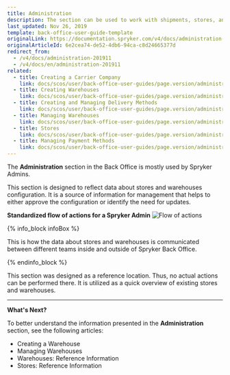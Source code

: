 ```yaml
---
title: Administration
description: The section can be used to work with shipments, stores, and warehouses in the Back Office.
last_updated: Nov 26, 2019
template: back-office-user-guide-template
originalLink: https://documentation.spryker.com/v4/docs/administration-201911
originalArticleId: 6e2cea74-de52-4db6-94ca-c8d24665377d
redirect_from:
  - /v4/docs/administration-201911
  - /v4/docs/en/administration-201911
related:
  - title: Creating a Carrier Company
    link: docs/scos/user/back-office-user-guides/page.version/administration/delivery-methods/creating-carrier-companies.html
  - title: Creating Warehouses
    link: docs/scos/user/back-office-user-guides/page.version/administration/warehouses/creating-warehouses.html
  - title: Creating and Managing Delivery Methods
    link: docs/scos/user/back-office-user-guides/page.version/administration/delivery-methods/creating-and-managing-delivery-methods.html
  - title: Managing Warehouses
    link: docs/scos/user/back-office-user-guides/page.version/administration/warehouses/managing-warehouses.html
  - title: Stores
    link: docs/scos/user/back-office-user-guides/page.version/administration/stores.html
  - title: Managing Payment Methods
    link: docs/scos/user/back-office-user-guides/page.version/administration/payment-methods/managing-payment-methods.html
---
```


The **Administration** section in the Back Office is mostly used by Spryker Admins.

This section is designed to reflect data about stores and warehouses configuration. It is a source of information for management that helps to either approve the configuration or identify the need for updates.

**Standardized flow of actions for a Spryker Admin**
![Flow of actions](https://spryker.s3.eu-central-1.amazonaws.com/docs/User+Guides/Back+Office+User+Guides/Administration/administration-section.png)

{% info_block infoBox %}

This is how the data about stores and warehouses is communicated between different teams inside and outside of Spryker Back Office.

{% endinfo_block %}

This section was designed as a reference location. Thus, no actual actions can be performed there. It is utilized as a quick overview of existing stores and warehouses.
***

**What's Next?**

To better understand the information presented in the **Administration** section, see the following articles:
* Creating a Warehouse
* Managing Warehouses
* Warehouses: Reference Information
* Stores: Reference Information

